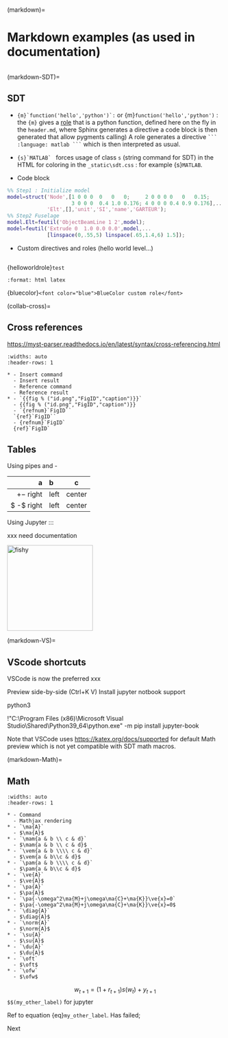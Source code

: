 ```{include} ../header.md
```
(markdown)=
# Markdown examples (as used in documentation)

```{tableofcontents}
```

(markdown-SDT)=
## SDT 

- ``{m}`function('hello','python')`:`` or 
{m}`function('hello','python')` : the `{m}` gives a [role](https://www.sphinx-doc.org/en/master/usage/restructuredtext/roles.html) that is a python function, defined here on the fly in the `header.md`, where Sphinx generates a directive  a code block is then generated that allow pygments calling)
A role generates a directive ` ``` :language: matlab ``` ` which is then interpreted as usual. 


- ``{s}`MATLAB` ``  forces usage of class `s` (string command for SDT) in the HTML for coloring in the  `_static\sdt.css`  : for example {s}`MATLAB`. 

- Code block
``` matlab
%% Step1 : Initialize model
model=struct('Node',[1 0 0 0  0   0   0;     2 0 0 0 0   0   0.15;
                     3 0 0 0  0.4 1.0 0.176; 4 0 0 0 0.4 0.9 0.176],...
             'Elt',[],'unit','SI','name','GARTEUR');
%% Step2 Fuselage
model.Elt=feutil('ObjectBeamLine 1 2',model);
model=feutil('Extrude 0  1.0 0.0 0.0',model,...
             [linspace(0,.55,5) linspace(.65,1.4,6) 1.5]);
```

- Custom directives and roles (hello world level...)

```{helloworlddirective}
```

{helloworldrole}`test`

```{role} bluecolor(raw)
:format: html latex
```
{bluecolor}`<font color="blue">BlueColor custom role</font>`

(collab-cross)=
## Cross references

https://myst-parser.readthedocs.io/en/latest/syntax/cross-referencing.html

````{list-table} SDT math macros
:widths: auto
:header-rows: 1

* - Insert command
  - Insert result
  - Reference command
  - Reference result
* - `{{fig % ("id.png","FigID","caption")}}`
  - {{fig % ("id.png","FigID","caption")}}
  - `{refnum}`FigID``  
  `{ref}`FigID``
  - {refnum}`FigID`  
  {ref}`FigID`

````

## Tables 

Using pipes and - 

 | a | b | c |
 | ---: | :--- | :---: |
 | $+-$ right | left | center |
 | $ -$ right | left | center |

Using Jupyter :::

xxx need documentation


<img src="../images/fun-fish.png" alt="fishy" width="200px">

(markdown-VS)=
## VScode shortcuts 

VSCode is now the preferred xxx 

 Preview side-by-side (Ctrl+K V) 
 Install jupyter notbook support


 python3 

!"C:\Program Files (x86)\Microsoft Visual Studio\Shared\Python39_64\python.exe" -m pip install jupyter-book

Note that VSCode uses https://katex.org/docs/supported  for default Math preview which is not yet compatible with SDT math macros. 

(markdown-Math)=
## Math


````{list-table} SDT math macros
:widths: auto
:header-rows: 1

* - Command
  - Mathjax rendering	
* - `\ma{A}`
  - $\ma{A}$
* - `\mam{a & b \\ c & d}`
  - $\mam{a & b \\ c & d}$
* - `\vem{a & b \\\\ c & d}`
  - $\vem{a & b\\c & d}$
* - `\pam{a & b \\\\ c & d}`
  - $\pam{a & b\\c & d}$	
* - `\ve{A}`
  - $\ve{A}$	
* - `\pa{A}`
  - $\pa{A}$		
* - `\pa{-\omega^2\ma{M}+j\omega\ma{C}+\ma{K}}\ve{x}=0`
  - $\pa{-\omega^2\ma{M}+j\omega\ma{C}+\ma{K}}\ve{x}=0$
* - `\diag{A}`
  - $\diag{A}$
* - `\norm{A}`
  - $\norm{A}$
* - `\su{A}`
  - $\su{A}$
* - `\du{A}`
  - $\du{A}$	
* - `\oft`
  - $\oft$
* - `\ofw`
  - $\ofw$
````

$$
  w_{t+1} = (1 + r_{t+1}) s(w_t) + y_{t+1}
$$
`$$(my_other_label)` for jupyter


Ref to equation {eq}`my_other_label`. Has failed;

Next 

